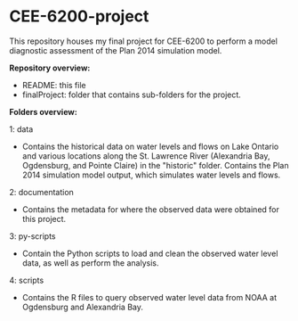 # CEE-6200-project
This repository houses my final project for CEE-6200 to perform a model diagnostic assessment of the Plan 2014 simulation model. 

**Repository overview:**

* README: this file
* finalProject: folder that contains sub-folders for the project. 

**Folders overview:**

1: data

* Contains the historical data on water levels and flows on Lake Ontario and various locations along the St. Lawrence River (Alexandria Bay, Ogdensburg, and Pointe Claire) in the "historic" folder. Contains the Plan 2014 simulation model output, which simulates water levels and flows. 

2: documentation

* Contains the metadata for where the observed data were obtained for this project. 

3: py-scripts

* Contain the Python scripts to load and clean the observed water level data, as well as perform the analysis. 

4: scripts

* Contains the R files to query observed water level data from NOAA at Ogdensburg and Alexandria Bay.
